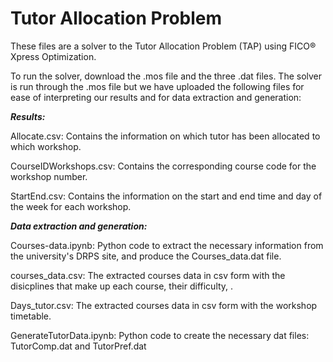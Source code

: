 Tutor Allocation Problem
==============

These files are a solver to the Tutor Allocation Problem (TAP) using FICO® Xpress Optimization.

To run the solver, download the .mos file and the three .dat files. The solver is run through the .mos file but we have uploaded the following files for ease of interpreting our results and for data extraction and generation:

***Results:***

Allocate.csv: Contains the information on which tutor has been allocated to which workshop.

CourseIDWorkshops.csv: Contains the corresponding course code for the workshop number.

StartEnd.csv: Contains the information on the start and end time and day of the week for each workshop.

***Data extraction and generation:***

Courses-data.ipynb: Python code to extract the necessary information from the university's DRPS site, and produce the Courses_data.dat file.

courses_data.csv: The extracted courses data in csv form with the disicplines that make up each course, their difficulty, .

Days_tutor.csv: The extracted courses data in csv form with the workshop timetable.

GenerateTutorData.ipynb: Python code to create the necessary dat files: TutorComp.dat and TutorPref.dat
